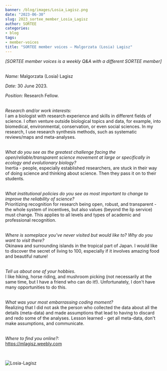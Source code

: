 ```yaml
---
banner: /blog/images/Losia_Lagisz.png
date: "2023-06-30"
slug: 2023_sortee_member_Losia_Lagisz
author: SORTEE
categories:
- blog
tags:
- member-voices
title: "SORTEE member voices – Malgorzata (Losia) Lagisz" 
---
```



*[SORTEE member voices is a weekly Q&A with a different SORTEE member]*   
&nbsp;
&nbsp;

_Name:_ Malgorzata (Losia) Lagisz

_Date:_ 30 June 2023. 
&nbsp;

_Position:_ Research Fellow.  
&nbsp;

_Research and/or work interests:_   
I am a biologist with research experience and skills in different fields of science. I often venture outside biological topics and data, for example, into biomedical, environmental, conservation, or even social sciences. In my research, I use research synthesis methods, such as systematic reviews/maps and meta-analyses.   
&nbsp;
&nbsp;

_What do you see as the greatest challenge facing the open/reliable/transparent science movement at large or specifically in ecology and evolutionary biology?_   
Inertia - people, especially established researchers, are stuck in their way of doing science and thinking about science. Then they pass it on to their students.   
&nbsp;
&nbsp;

_What institutional policies do you see as most important to change to improve the reliability of science?_   
Prioritizing recognition for research being open, robust, and transparent - the whole system of incentives, but also values (beyond the lip service) must change. This applies to all levels and types of academic and professional recognition.   
&nbsp;
&nbsp;

_Where is someplace you've never visited but would like to? Why do you want to visit there?_   
Okinawa and surrounding islands in the tropical part of Japan. I would like to discover the secret of living to 100, especially if it involves amazing food and beautiful nature!   
&nbsp;
&nbsp;

_Tell us about one of your hobbies._   
I like hiking, horse riding, and mushroom picking (not necessarily at the same time, but I have a friend who can do it!). Unfortunately, I don't have many opportunities to do this.   
&nbsp;
&nbsp;


_What was your most embarrassing coding moment?_   
Realizing that I did not ask the person who collected the data about all the details (meta-data) and made assumptions that lead to having to discard and redo some of the analyses. Lesson learned - get all meta-data, don't make assumptions, and communicate.   
&nbsp;
&nbsp;

_Where to find you online?:_   
https://mlagisz.weebly.com


&nbsp;
&nbsp;


![Losia-Lagisz](/blog/images/Losia_Lagisz.png)   
